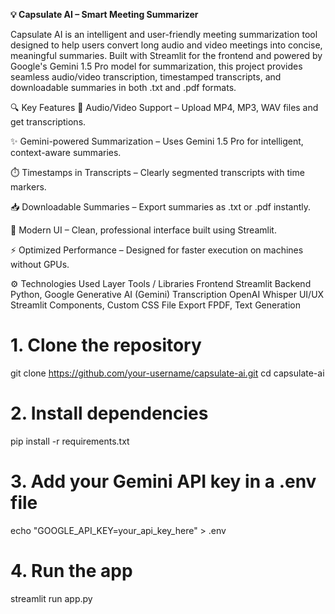 **💡 Capsulate AI – Smart Meeting Summarizer**

Capsulate AI is an intelligent and user-friendly meeting summarization tool designed to help users convert long audio and video meetings into concise, meaningful summaries. Built with Streamlit for the frontend and powered by Google's Gemini 1.5 Pro model for summarization, this project provides seamless audio/video transcription, timestamped transcripts, and downloadable summaries in both .txt and .pdf formats.

🔍 Key Features
🎥 Audio/Video Support – Upload MP4, MP3, WAV files and get transcriptions.

✨ Gemini-powered Summarization – Uses Gemini 1.5 Pro for intelligent, context-aware summaries.

⏱️ Timestamps in Transcripts – Clearly segmented transcripts with time markers.

📥 Downloadable Summaries – Export summaries as .txt or .pdf instantly.

🎨 Modern UI – Clean, professional interface built using Streamlit.

⚡ Optimized Performance – Designed for faster execution on machines without GPUs.

⚙️ Technologies Used
Layer	Tools / Libraries
Frontend	Streamlit
Backend	Python, Google Generative AI (Gemini)
Transcription	OpenAI Whisper
UI/UX	Streamlit Components, Custom CSS
File Export	FPDF, Text Generation


# 1. Clone the repository
git clone https://github.com/your-username/capsulate-ai.git
cd capsulate-ai

# 2. Install dependencies
pip install -r requirements.txt

# 3. Add your Gemini API key in a .env file
echo "GOOGLE_API_KEY=your_api_key_here" > .env

# 4. Run the app
streamlit run app.py
